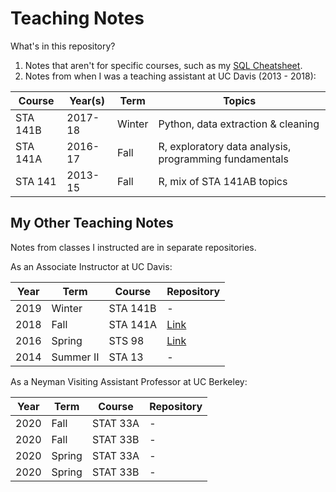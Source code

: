 # Teaching Notes

What's in this repository?

1. Notes that aren't for specific courses, such as my [SQL Cheatsheet][sql].
2. Notes from when I was a teaching assistant at UC Davis (2013 - 2018):

Course   | Year(s) | Term   | Topics
-------- | ------- | ------ | ------
STA 141B | 2017-18 | Winter | Python, data extraction & cleaning
STA 141A | 2016-17 | Fall   | R, exploratory data analysis, programming fundamentals
STA 141  | 2013-15 | Fall   | R, mix of STA 141AB topics

<!--
STA 135  | 2014    | Spring | Multivariate statistics, machine learning
-->

[sql]: workshops/sql_cheatsheet.pdf

## My Other Teaching Notes

Notes from classes I instructed are in separate repositories.

As an Associate Instructor at UC Davis:

Year  | Term       | Course     | Repository
----- | ---------- | ---------- | ------
2019  | Winter     | STA 141B   | -
2018  | Fall       | STA 141A   | [Link](https://github.com/nick-ulle/2018-ucdavis-sta141a)
2016  | Spring     | STS 98     | [Link](https://github.com/2016-ucdavis-sts98/notes)
2014  | Summer II  | STA 13     | -

As a Neyman Visiting Assistant Professor at UC Berkeley:

Year | Term     | Course   | Repository
-----|----------|----------|------
2020 | Fall     | STAT 33A | -
2020 | Fall     | STAT 33B | -
2020 | Spring   | STAT 33A | -
2020 | Spring   | STAT 33B | -

